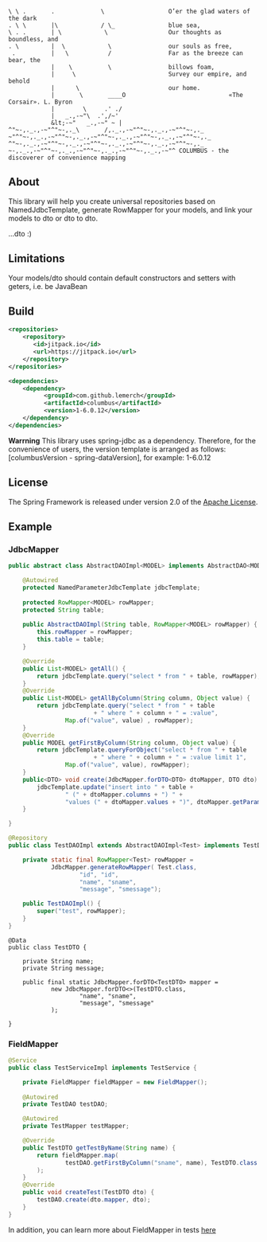 ```
\ \ .       .             \                  O’er the glad waters of the dark
. \ \       |\            / \_               blue sea,
\ . .       | \            \                 Our thoughts as boundless, and
. \         |  \            \                our souls as free,
 .          |   \           /                Far as the breeze can bear, the
            |    \          \                billows foam,
            |     \                          Survey our empire, and behold
            |      \                         our home.
            |       \       ____O                             «The Corsair». L. Byron
            |        \     .' ./
            |   _.,-~"\  .',/~'
            &lt;-~"   _.,-~" ~ |
^"~-,._.,-~"^"~-,._\       /,._.,-~"^"~-,._.,-~"^"~-,._
~"^"~-,._.,-~"^"~-,._.,-~"^"~-,._.,-~"^"~-,._.,-~"^"~-,._
^"~-,._.,-~"^"~-,._.,-~"^"~-,._.,-~"^"~-,._.,-~"^"~-,._
~-,._.,-~"^"~-,._.,-~"^"~-,._.,-~"^"~-,._.,-~"^ COLUMBUS - the discoverer of convenience mapping
```

## About
This library will help you create universal repositories based on NamedJdbcTemplate, generate RowMapper for your models, and link your models to dto or dto to dto.

...dto :)

## Limitations

Your models/dto should contain default constructors and setters with geters, i.e. be JavaBean

## Build

```xml
<repositories>
    <repository>
       <id>jitpack.io</id>
       <url>https://jitpack.io</url>
    </repository>
</repositories>

<dependencies>
    <dependency>
          <groupId>com.github.lemerch</groupId>
          <artifactId>columbus</artifactId>
          <version>1-6.0.12</version>
    </dependency>
</dependencies>
```

**Warrning**
This library uses spring-jdbc as a dependency. Therefore, for the convenience of users, the version template is arranged as follows: [columbusVersion - spring-dataVersion], for example: 1-6.0.12

## License

The Spring Framework is released under version 2.0 of the [Apache License](https://www.apache.org/licenses/LICENSE-2.0).

## Example

### JdbcMapper

```java
public abstract class AbstractDAOImpl<MODEL> implements AbstractDAO<MODEL> {

    @Autowired
    protected NamedParameterJdbcTemplate jdbcTemplate;
    
    protected RowMapper<MODEL> rowMapper;
    protected String table;
    
    public AbstractDAOImpl(String table, RowMapper<MODEL> rowMapper) {
        this.rowMapper = rowMapper;
        this.table = table;
    }

    @Override
    public List<MODEL> getAll() {
        return jdbcTemplate.query("select * from " + table, rowMapper);
    }
    @Override
    public List<MODEL> getAllByColumn(String column, Object value) {
        return jdbcTemplate.query("select * from " + table
                        + " where " + column + " = :value",
                Map.of("value", value) , rowMapper);
    }
    @Override
    public MODEL getFirstByColumn(String column, Object value) {
        return jdbcTemplate.queryForObject("select * from " + table
                        + " where " + column + " = :value limit 1",
                Map.of("value", value), rowMapper);
    }
    public<DTO> void create(JdbcMapper.forDTO<DTO> dtoMapper, DTO dto) {
        jdbcTemplate.update("insert into " + table +
                " (" + dtoMapper.columns + ") " +
                "values (" + dtoMapper.values + ")", dtoMapper.getParams(dto));
    }

}
```

```java
@Repository
public class TestDAOImpl extends AbstractDAOImpl<Test> implements TestDAO {

    private static final RowMapper<Test> rowMapper =
            JdbcMapper.generateRowMapper( Test.class,
                    "id", "id",
                    "name", "sname",
                    "message", "smessage");

    public TestDAOImpl() {
        super("test", rowMapper);
    }
}
```

```
@Data
public class TestDTO {

    private String name;
    private String message;

    public final static JdbcMapper.forDTO<TestDTO> mapper =
            new JdbcMapper.forDTO<>(TestDTO.class,
                    "name", "sname",
                    "message", "smessage"
            );

}
```

### FieldMapper

```java
@Service
public class TestServiceImpl implements TestService {

    private FieldMapper fieldMapper = new FieldMapper();
    
    @Autowired
    private TestDAO testDAO;

    @Autowired
    private TestMapper testMapper;

    @Override
    public TestDTO getTestByName(String name) {
        return fieldMapper.map(
                testDAO.getFirstByColumn("sname", name), TestDTO.class
        );
    }
    @Override
    public void createTest(TestDTO dto) {
        testDAO.create(dto.mapper, dto);
    }
}
```

In addition, you can learn more about FieldMapper in tests [here](src/test/java/com/github/lemerch/columbus/fieldmapper)
